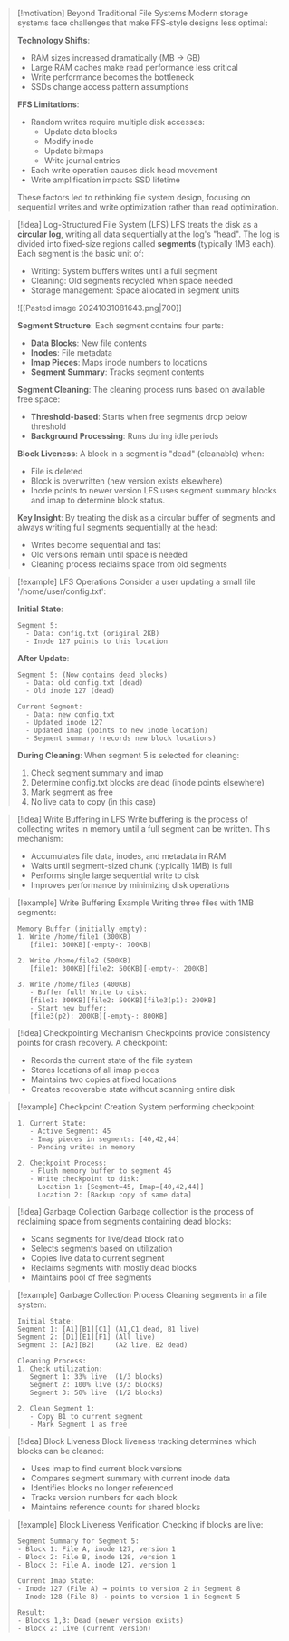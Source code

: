 > [!motivation] Beyond Traditional File Systems
> Modern storage systems face challenges that make FFS-style designs less optimal:
> 
> **Technology Shifts**:
> - RAM sizes increased dramatically (MB → GB)
> - Large RAM caches make read performance less critical
> - Write performance becomes the bottleneck
> - SSDs change access pattern assumptions
> 
> **FFS Limitations**:
> - Random writes require multiple disk accesses:
>   - Update data blocks
>   - Modify inode
>   - Update bitmaps
>   - Write journal entries
> - Each write operation causes disk head movement
> - Write amplification impacts SSD lifetime
> 
> These factors led to rethinking file system design, focusing on sequential writes and write optimization rather than read optimization.

> [!idea] Log-Structured File System (LFS)
> LFS treats the disk as a **circular log**, writing all data sequentially at the log's "head". The log is divided into fixed-size regions called **segments** (typically 1MB each). Each segment is the basic unit of:
> - Writing: System buffers writes until a full segment
> - Cleaning: Old segments recycled when space needed
> - Storage management: Space allocated in segment units
> 
> ![[Pasted image 20241031081643.png|700]]
> 
> **Segment Structure**:
> Each segment contains four parts:
> - **Data Blocks**: New file contents
> - **Inodes**: File metadata
> - **Imap Pieces**: Maps inode numbers to locations
> - **Segment Summary**: Tracks segment contents
> 
> **Segment Cleaning**:
> The cleaning process runs based on available free space:
> - **Threshold-based**: Starts when free segments drop below threshold
> - **Background Processing**: Runs during idle periods
> 
> **Block Liveness**:
> A block in a segment is "dead" (cleanable) when:
> - File is deleted
> - Block is overwritten (new version exists elsewhere)
> - Inode points to newer version
> LFS uses segment summary blocks and imap to determine block status.
> 
> **Key Insight**:
> By treating the disk as a circular buffer of segments and always writing full segments sequentially at the head:
> - Writes become sequential and fast
> - Old versions remain until space is needed
> - Cleaning process reclaims space from old segments

> [!example] LFS Operations
> Consider a user updating a small file '/home/user/config.txt':
> 
> **Initial State**: 
> ```
> Segment 5: 
>   - Data: config.txt (original 2KB)
>   - Inode 127 points to this location
> ```
> 
> **After Update**:
> ```
> Segment 5: (Now contains dead blocks)
>   - Data: old config.txt (dead)
>   - Old inode 127 (dead)
> 
> Current Segment: 
>   - Data: new config.txt
>   - Updated inode 127
>   - Updated imap (points to new inode location)
>   - Segment summary (records new block locations)
> ```
> 
> **During Cleaning**:
> When segment 5 is selected for cleaning:
> 1. Check segment summary and imap
> 2. Determine config.txt blocks are dead (inode points elsewhere)
> 3. Mark segment as free
> 4. No live data to copy (in this case)

> [!idea] Write Buffering in LFS
> Write buffering is the process of collecting writes in memory until a full segment can be written. This mechanism:
> - Accumulates file data, inodes, and metadata in RAM
> - Waits until segment-sized chunk (typically 1MB) is full
> - Performs single large sequential write to disk
> - Improves performance by minimizing disk operations

> [!example] Write Buffering Example
> Writing three files with 1MB segments:
> ```
> Memory Buffer (initially empty):
> 1. Write /home/file1 (300KB)
>    [file1: 300KB][-empty-: 700KB]
> 
> 2. Write /home/file2 (500KB)
>    [file1: 300KB][file2: 500KB][-empty-: 200KB]
> 
> 3. Write /home/file3 (400KB)
>    - Buffer full! Write to disk:
>    [file1: 300KB][file2: 500KB][file3(p1): 200KB]
>    - Start new buffer:
>    [file3(p2): 200KB][-empty-: 800KB]
> ```

> [!idea] Checkpointing Mechanism
> Checkpoints provide consistency points for crash recovery. A checkpoint:
> - Records the current state of the file system
> - Stores locations of all imap pieces
> - Maintains two copies at fixed locations
> - Creates recoverable state without scanning entire disk

> [!example] Checkpoint Creation
> System performing checkpoint:
> ```
> 1. Current State:
>    - Active Segment: 45
>    - Imap pieces in segments: [40,42,44]
>    - Pending writes in memory
> 
> 2. Checkpoint Process:
>    - Flush memory buffer to segment 45
>    - Write checkpoint to disk:
>      Location 1: [Segment=45, Imap=[40,42,44]]
>      Location 2: [Backup copy of same data]
> ```

> [!idea] Garbage Collection
> Garbage collection is the process of reclaiming space from segments containing dead blocks:
> - Scans segments for live/dead block ratio
> - Selects segments based on utilization
> - Copies live data to current segment
> - Reclaims segments with mostly dead blocks
> - Maintains pool of free segments

> [!example] Garbage Collection Process
> Cleaning segments in a file system:
> ```
> Initial State:
> Segment 1: [A1][B1][C1] (A1,C1 dead, B1 live)
> Segment 2: [D1][E1][F1] (All live)
> Segment 3: [A2][B2]     (A2 live, B2 dead)
>
> Cleaning Process:
> 1. Check utilization:
>    Segment 1: 33% live  (1/3 blocks)
>    Segment 2: 100% live (3/3 blocks)
>    Segment 3: 50% live  (1/2 blocks)
>
> 2. Clean Segment 1:
>    - Copy B1 to current segment
>    - Mark Segment 1 as free
> ```

> [!idea] Block Liveness
> Block liveness tracking determines which blocks can be cleaned:
> - Uses imap to find current block versions
> - Compares segment summary with current inode data
> - Identifies blocks no longer referenced
> - Tracks version numbers for each block
> - Maintains reference counts for shared blocks

> [!example] Block Liveness Verification
> Checking if blocks are live:
> ```
> Segment Summary for Segment 5:
> - Block 1: File A, inode 127, version 1
> - Block 2: File B, inode 128, version 1
> - Block 3: File A, inode 127, version 1
>
> Current Imap State:
> - Inode 127 (File A) → points to version 2 in Segment 8
> - Inode 128 (File B) → points to version 1 in Segment 5
>
> Result:
> - Blocks 1,3: Dead (newer version exists)
> - Block 2: Live (current version)
> ```



